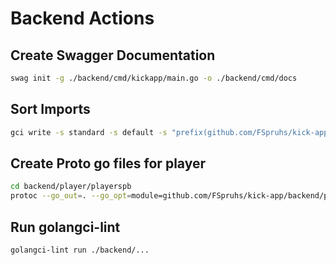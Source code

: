# Backend Actions

## Create Swagger Documentation
```sh
swag init -g ./backend/cmd/kickapp/main.go -o ./backend/cmd/docs
```

## Sort Imports
```sh
gci write -s standard -s default -s "prefix(github.com/FSpruhs/kick-app)" ./backend
```

## Create Proto go files for player
```sh
cd backend/player/playerspb
protoc --go_out=. --go_opt=module=github.com/FSpruhs/kick-app/backend/player/playerspb --go-grpc_out=. --go-grpc_opt=module=github.com/FSpruhs/kick-app/backend/player/playerspb api.proto
```

## Run golangci-lint
```sh
golangci-lint run ./backend/...
```